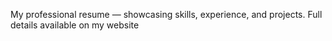 My professional resume — showcasing skills, experience, and projects. Full details available on my website
